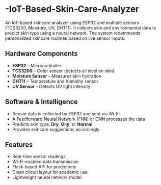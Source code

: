 # -IoT-Based-Skin-Care-Analyzer
An IoT-based skincare analyzer using ESP32 and multiple sensors (TCS3200, Moisture, UV, DHT11). It collects skin and environmental data to predict skin type using a neural network. The system recommends personalized skincare routines based on live sensor inputs.

##  Hardware Components
- **ESP32** – Microcontroller
- **TCS3200** – Color sensor (detects oil level on skin)
- **Moisture Sensor** – Measures skin hydration
- **DHT11** – Temperature and humidity sensor
- **UV Sensor** – Detects UV light intensity

##  Software & Intelligence
- Sensor data is collected by ESP32 and sent via Wi-Fi
- A Feedforward Neural Network (FNN) or CNN processes the data
- Predicts skin type: **Dry**, **Oily**, or **Normal**
- Provides skincare suggestions accordingly

##  Features
- Real-time sensor readings
- Wi-Fi-enabled data transmission
- Flask-based API for predictions
- Clean circuit layout for academic use
- Lightweight neural network model

